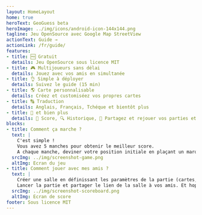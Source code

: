 ```yaml
---
layout: HomeLayout
home: true
heroText: GeoGuess beta
heroImage: ../img/icons/android-icon-144x144.png
tagline: Jeu OpenSource avec Google Map StreetView  
actionText: Guide →
actionLink: /fr/guide/
features:
- title: 🆓 Gratuit
  details: Jeu OpenSource sous licence MIT
- title: 🎮 Multijoueurs sans délai
  details: Jouez avec vos amis en simultanée
- title: 👌 Simple à déployer
  details: Suivez le guide (15 min) 
- title: 🌎 Carte personnalisable
  details: Créez et customiséez vos propres cartes
- title: 🔠 Traduction
  details: Anglais, Français, Tchéque et bientôt plus
- title: 🐙 et bien plus
  details: 🥇 Score, 🔍 Historique, 🔗 Partagez et rejouer vos parties et +
blocks:
- title: Comment ça marche ?
  text: |
    C'est simple !
    Vous avez 5 manches pour obtenir le meilleur score.
    A chaque manche, deviner votre position initiale en plaçant un marqueur sur la carte.
  srcImg: ../img/screenshot-game.png
  altImg: Ecran du jeu
- title: Comment jouer avec mes amis ?
  text: |
    Créer une salle en définissant les paramètres de la partie (cartes, limite de temps, nombre de joueurs).
    Lancer la partie et partager le lien de la salle à vos amis. Et hop, c'est parti !!! 🚗💨
  srcImg: ../img/screenshot-scoreboard.png
  altImg: Ecran de score  
footer: Sous licence MIT
---
```






<!--imageSocial"/img/social.jpeg"-->